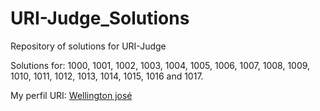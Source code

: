 # URI-Judge_Solutions
Repository of solutions for URI-Judge

Solutions for: 1000, 1001, 1002, 1003, 1004, 1005, 1006, 1007, 1008, 1009, 1010, 1011, 1012, 1013, 1014, 1015, 1016 and 1017.

My perfil URI: [Wellington josé](https://www.urionlinejudge.com.br/judge/pt/profile/426137)
